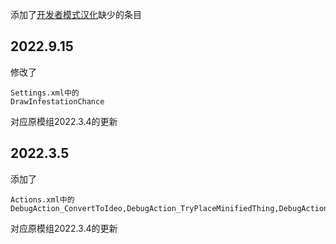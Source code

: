 添加了[开发者模式汉化](https://steamcommunity.com/sharedfiles/filedetails/?id=2190249420)缺少的条目
## 2022.9.15
修改了
```
Settings.xml中的
DrawInfestationChance
```
对应原模组2022.3.4的更新
## 2022.3.5
添加了
```
Actions.xml中的
DebugAction_ConvertToIdeo,DebugAction_TryPlaceMinifiedThing,DebugAction_CreateMealWithSpecifics
```
对应原模组2022.3.4的更新